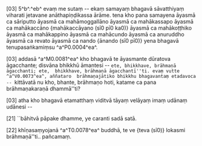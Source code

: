 [03] 5^b^.^eb^ evaṃ me sutaṃ -- ekaṃ samayaṃ bhagavā sāvatthiyaṃ  viharati jetavane anāthapiṇḍikassa ārāme. tena kho pana samayena  āyasmā ca sāriputto āyasmā ca mahāmoggallāno āyasmā ca  mahākassapo āyasmā ca mahākaccāno {mahākaccāyano (sī0 pī0 ka0)} āyasmā ca mahākoṭṭhiko  āyasmā ca mahākappino āyasmā ca mahācundo āyasmā ca  anuruddho āyasmā ca revato āyasmā ca nando {ānando (sī0 pī0)} yena bhagavā  tenupasaṅkamiṃsu ^a^P0.0004^ea^.

[03] addasā ^a^M0.0081^ea^ kho bhagavā te āyasmante dūratova āgacchante; disvāna  bhikkhū āmantesi -- ``ete, bhikkhave, brāhmaṇā āgacchanti; ete,  bhikkhave, brāhmaṇā āgacchantī''ti. evaṃ vutte ^a^V0.0073^ea^, aññataro  brāhmaṇajātiko bhikkhu bhagavantaṃ etadavoca -- ``kittāvatā nu kho,  bhante, brāhmaṇo hoti, katame ca pana brāhmaṇakaraṇā dhammā''ti?

[03] atha kho bhagavā etamatthaṃ viditvā tāyaṃ velāyaṃ imaṃ udānaṃ  udānesi --

[21] ``bāhitvā pāpake dhamme, ye caranti sadā satā.

[22] khīṇasaṃyojanā ^a^T0.0078^ea^ buddhā, te ve {teva (sī0)} lokasmi brāhmaṇā''ti..  pañcamaṃ.